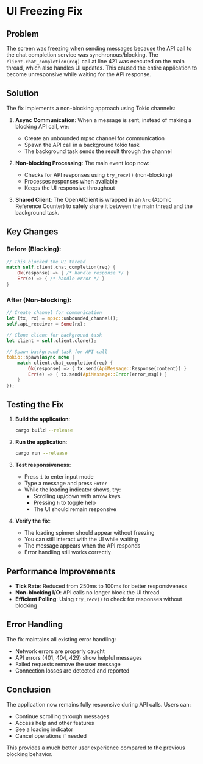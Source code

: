 # UI Freezing Fix

## Problem
The screen was freezing when sending messages because the API call to the chat completion service was synchronous/blocking. The `client.chat_completion(req)` call at line 421 was executed on the main thread, which also handles UI updates. This caused the entire application to become unresponsive while waiting for the API response.

## Solution
The fix implements a non-blocking approach using Tokio channels:

1. **Async Communication**: When a message is sent, instead of making a blocking API call, we:
   - Create an unbounded mpsc channel for communication
   - Spawn the API call in a background tokio task
   - The background task sends the result through the channel

2. **Non-blocking Processing**: The main event loop now:
   - Checks for API responses using `try_recv()` (non-blocking)
   - Processes responses when available
   - Keeps the UI responsive throughout

3. **Shared Client**: The OpenAIClient is wrapped in an `Arc` (Atomic Reference Counter) to safely share it between the main thread and the background task.

## Key Changes

### Before (Blocking):
```rust
// This blocked the UI thread
match self.client.chat_completion(req) {
    Ok(response) => { /* handle response */ }
    Err(e) => { /* handle error */ }
}
```

### After (Non-blocking):
```rust
// Create channel for communication
let (tx, rx) = mpsc::unbounded_channel();
self.api_receiver = Some(rx);

// Clone client for background task
let client = self.client.clone();

// Spawn background task for API call
tokio::spawn(async move {
    match client.chat_completion(req) {
        Ok(response) => { tx.send(ApiMessage::Response(content)) }
        Err(e) => { tx.send(ApiMessage::Error(error_msg)) }
    }
});
```

## Testing the Fix

1. **Build the application**:
   ```bash
   cargo build --release
   ```

2. **Run the application**:
   ```bash
   cargo run --release
   ```

3. **Test responsiveness**:
   - Press `i` to enter input mode
   - Type a message and press `Enter`
   - While the loading indicator shows, try:
     - Scrolling up/down with arrow keys
     - Pressing `h` to toggle help
     - The UI should remain responsive

4. **Verify the fix**:
   - The loading spinner should appear without freezing
   - You can still interact with the UI while waiting
   - The message appears when the API responds
   - Error handling still works correctly

## Performance Improvements

- **Tick Rate**: Reduced from 250ms to 100ms for better responsiveness
- **Non-blocking I/O**: API calls no longer block the UI thread
- **Efficient Polling**: Using `try_recv()` to check for responses without blocking

## Error Handling

The fix maintains all existing error handling:
- Network errors are properly caught
- API errors (401, 404, 429) show helpful messages
- Failed requests remove the user message
- Connection losses are detected and reported

## Conclusion

The application now remains fully responsive during API calls. Users can:
- Continue scrolling through messages
- Access help and other features
- See a loading indicator
- Cancel operations if needed

This provides a much better user experience compared to the previous blocking behavior.